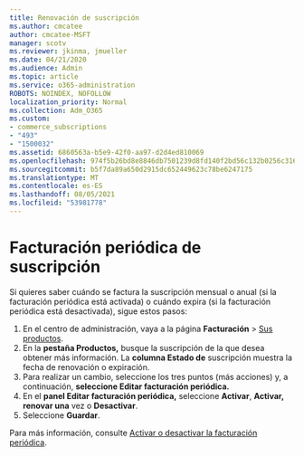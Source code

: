 ```yaml
---
title: Renovación de suscripción
ms.author: cmcatee
author: cmcatee-MSFT
manager: scotv
ms.reviewer: jkinma, jmueller
ms.date: 04/21/2020
ms.audience: Admin
ms.topic: article
ms.service: o365-administration
ROBOTS: NOINDEX, NOFOLLOW
localization_priority: Normal
ms.collection: Adm_O365
ms.custom:
- commerce_subscriptions
- "493"
- "1500032"
ms.assetid: 6860563a-b5e9-42f0-aa97-d2d4ed810069
ms.openlocfilehash: 974f5b26bd8e8846db7501239d8fd140f2bd56c132b0256c3166dbf2c2c8b138
ms.sourcegitcommit: b5f7da89a650d2915dc652449623c78be6247175
ms.translationtype: MT
ms.contentlocale: es-ES
ms.lasthandoff: 08/05/2021
ms.locfileid: "53981778"
---
```

# <a name="subscription-recurring-billing"></a>Facturación periódica de suscripción

Si quieres saber cuándo se factura la suscripción mensual  o anual (si la facturación periódica  está activada) o cuándo expira (si la facturación periódica está desactivada), sigue estos pasos:
  
1. En el centro de administración, vaya a la página **Facturación** \> [Sus productos](https://go.microsoft.com/fwlink/p/?linkid=842054).
2. En la **pestaña Productos,** busque la suscripción de la que desea obtener más información. La **columna Estado de** suscripción muestra la fecha de renovación o expiración.
3. Para realizar un cambio, seleccione los tres puntos (más acciones) y, a continuación, **seleccione Editar facturación periódica.**
4. En el **panel Editar facturación periódica,** seleccione **Activar**, **Activar, renovar una** vez o **Desactivar**.
5. Seleccione **Guardar**.

Para más información, consulte [Activar o desactivar la facturación periódica](/microsoft-365/commerce/subscriptions/renew-your-subscription).